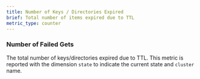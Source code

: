 ```yaml
---
title: Number of Keys / Directories Expired
brief: Total number of items expired due to TTL
metric_type: counter
---
```

### Number of Failed Gets
The total number of keys/directories expired due to TTL. This metric is reported with the dimension `state` to indicate the current state and `cluster` name.
